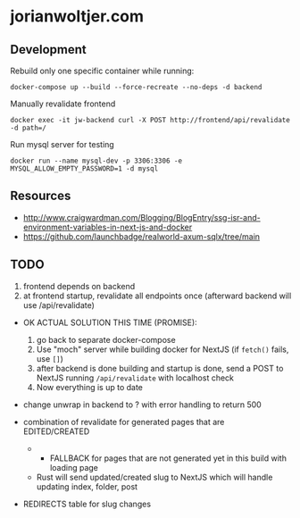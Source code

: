# jorianwoltjer.com

## Development

Rebuild only one specific container while running:

```Shell
docker-compose up --build --force-recreate --no-deps -d backend
```

Manually revalidate frontend

```Shell
docker exec -it jw-backend curl -X POST http://frontend/api/revalidate -d path=/
```

Run mysql server for testing

```Shell
docker run --name mysql-dev -p 3306:3306 -e MYSQL_ALLOW_EMPTY_PASSWORD=1 -d mysql
```

## Resources

* http://www.craigwardman.com/Blogging/BlogEntry/ssg-isr-and-environment-variables-in-next-js-and-docker
* https://github.com/launchbadge/realworld-axum-sqlx/tree/main

## TODO

1. frontend depends on backend
2. at frontend startup, revalidate all endpoints once (afterward backend will use /api/revalidate)

* OK ACTUAL SOLUTION THIS TIME (PROMISE):
  1. go back to separate docker-compose
  2. Use "moch" server while building docker for NextJS (if `fetch()` fails, use `[]`)
  3. after backend is done building and startup is done, send a POST to NextJS running `/api/revalidate` with localhost check
  4. Now everything is up to date

* change unwrap in backend to ? with error handling to return 500

* combination of revalidate for generated pages that are EDITED/CREATED
  * + FALLBACK for pages that are not generated yet in this build with loading page
  * Rust will send updated/created slug to NextJS which will handle updating index, folder, post

* REDIRECTS table for slug changes
